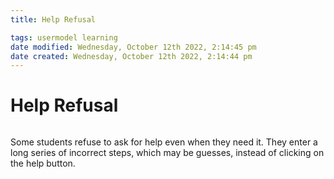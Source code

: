 ```yaml
---
title: Help Refusal

tags: usermodel learning
date modified: Wednesday, October 12th 2022, 2:14:45 pm
date created: Wednesday, October 12th 2022, 2:14:44 pm
---
```


# Help Refusal
```toc
```

Some students refuse to ask for help even when they need it. They enter a long series of incorrect steps, which may be guesses, instead of clicking on the help button.



